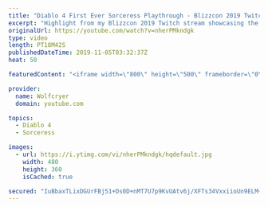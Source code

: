 ```yaml
---
title: "Diablo 4 First Ever Sorceress Playthrough - Blizzcon 2019 Twitch VOD Highlight"
excerpt: "Highlight from my Blizzcon 2019 Twitch stream showcasing the first ever gameplay of the Sorceress in Diablo 4! Thanks for checking out this video and please ..."
originalUrl: https://youtube.com/watch?v=nherPMkndgk
type: video
length: PT18M42S
publishedDateTime: 2019-11-05T03:32:37Z
heat: 50

featuredContent: "<iframe width=\"800\" height=\"500\" frameborder=\"0\" src=\"https://www.youtube.com/embed/nherPMkndgk\" allow=\"accelerometer; autoplay; encrypted-media; gyroscope; picture-in-picture\" allowfullscreen></iframe>"

provider:
  name: Wolfcryer
  domain: youtube.com

topics:
  - Diablo 4
  - Sorceress

images:
  - url: https://i.ytimg.com/vi/nherPMkndgk/hqdefault.jpg
    width: 480
    height: 360
    isCached: true

secured: "IuBbaxTLixDGUrFBj51+Ds0D+nMT7U7p9KvUAtv6j/XFTs34VxxiioUn9ELM+XDOyCvdSsBBr6Nx5E6GHMEK5CaFbfUSaDmau2QB9MKEvu20Pn3Jmqz+95R+cEw0K8d//AfArQHfSR+uOjrrJyIwcHqILQ48ePXZaIs1QdbUvuQ2FZphHzjFCiVZe4yboaPTOE1iLlq5DCwe06JYMau5g4k9w6x0lTKsQQ7kVtnj/Iqb8IkrC3LzhCe/2hfrxICrxxpiGw4r4V3xc3UMZkxWwfRrw5b6HxTR78JmLsPfMxV/mapWEbHl9uDhZu0HyqQcbkHs4GNwZk9U9fvyqNQnMSP0dTS2DEc/vE2qAfg+sf7xxvSY47hXwNemIoHxX52ryQhkKjvG9kquVHU0ycgVjlVJc35V7Uxv0i7HF1ecGz4=;sqibHBqeKWAE65nru+uumw=="
---
```


